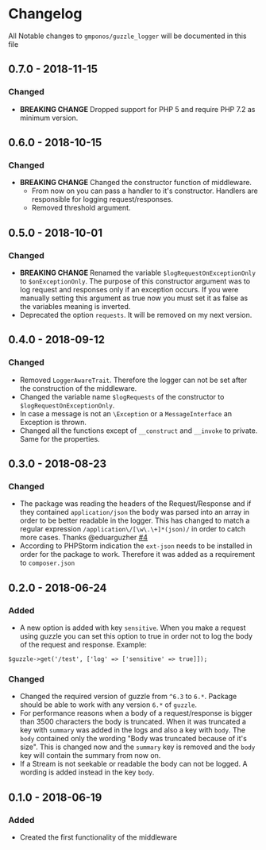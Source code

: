 # Changelog

All Notable changes to `gmponos/guzzle_logger` will be documented in this file

## 0.7.0 - 2018-11-15

### Changed
- **BREAKING CHANGE** Dropped support for PHP 5 and require PHP 7.2 as minimum version.

## 0.6.0 - 2018-10-15

### Changed
- **BREAKING CHANGE** Changed the constructor function of middleware.
    - From now on you can pass a handler to it's constructor. Handlers are responsible for logging request/responses.
    - Removed threshold argument.

## 0.5.0 - 2018-10-01

### Changed
- **BREAKING CHANGE** Renamed the variable `$logRequestOnExceptionOnly` to `$onExceptionOnly`. The purpose of this constructor argument was 
to log request and responses only if an exception occurs. If you were manually setting this argument as true now you must set it
as false as the variables meaning is inverted.
- Deprecated the option `requests`. It will be removed on my next version.

## 0.4.0 - 2018-09-12

### Changed
- Removed `LoggerAwareTrait`. Therefore the logger can not be set after the construction of the middleware.
- Changed the variable name `$logRequests` of the constructor to `$logRequestOnExceptionOnly`.
- In case a message is not an `\Exception` or a `MessageInterface` an Exception is thrown.
- Changed all the functions except of `__construct` and `__invoke` to private. Same for the properties.

## 0.3.0 - 2018-08-23

### Changed
- The package was reading the headers of the Request/Response and if they contained `application/json` the body
was parsed into an array in order to be better readable in the logger. This has changed to match a regular expression
`/application\/[\w\.\+]*(json)/` in order to catch more cases. Thanks @eduarguzher [#4](https://github.com/gmponos/Guzzle-logger/pull/4)
- According to PHPStorm indication the `ext-json` needs to be installed in order for the package to work. Therefore
it was added as a requirement to `composer.json`

## 0.2.0 - 2018-06-24

### Added
- A new option is added with key `sensitive`. When you make a request using guzzle you can set this option to true
in order not to log the body of the request and response. Example:

```
$guzzle->get('/test', ['log' => ['sensitive' => true]]); 
```

### Changed
- Changed the required version of guzzle from `^6.3` to `6.*`. Package should be able to work with any version `6.*` of `guzzle`.  
- For performance reasons when a body of a request/response is bigger than 3500 characters the body is truncated.
When it was truncated a key with `summary` was added in the logs and also a key with `body`. The `body` contained only 
the wording "Body was truncated because of it's size". This is changed now and the `summary` key is removed and the `body` 
key will contain the summary from now on.
- If a Stream is not seekable or readable the body can not be logged. A wording is added instead in the key `body`.  

## 0.1.0 - 2018-06-19

### Added
- Created the first functionality of the middleware
